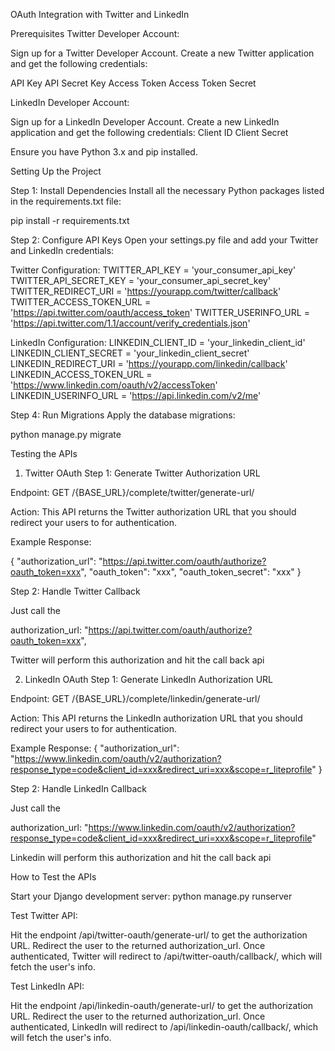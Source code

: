 OAuth Integration with Twitter and LinkedIn

Prerequisites
Twitter Developer Account:

Sign up for a Twitter Developer Account.
Create a new Twitter application and get the following credentials:

API Key
API Secret Key
Access Token
Access Token Secret


LinkedIn Developer Account:

Sign up for a LinkedIn Developer Account.
Create a new LinkedIn application and get the following credentials:
Client ID
Client Secret


Ensure you have Python 3.x and pip installed.

Setting Up the Project

Step 1: Install Dependencies
Install all the necessary Python packages listed in the requirements.txt file:

pip install -r requirements.txt



Step 2: Configure API Keys
Open your settings.py file and add your Twitter and LinkedIn credentials:

Twitter Configuration:
TWITTER_API_KEY = 'your_consumer_api_key'
TWITTER_API_SECRET_KEY = 'your_consumer_api_secret_key'
TWITTER_REDIRECT_URI = 'https://yourapp.com/twitter/callback'
TWITTER_ACCESS_TOKEN_URL = 'https://api.twitter.com/oauth/access_token'
TWITTER_USERINFO_URL = 'https://api.twitter.com/1.1/account/verify_credentials.json'



LinkedIn Configuration:
LINKEDIN_CLIENT_ID = 'your_linkedin_client_id'
LINKEDIN_CLIENT_SECRET = 'your_linkedin_client_secret'
LINKEDIN_REDIRECT_URI = 'https://yourapp.com/linkedin/callback'
LINKEDIN_ACCESS_TOKEN_URL = 'https://www.linkedin.com/oauth/v2/accessToken'
LINKEDIN_USERINFO_URL = 'https://api.linkedin.com/v2/me'




Step 4: Run Migrations
Apply the database migrations:

python manage.py migrate




Testing the APIs
1. Twitter OAuth
Step 1: Generate Twitter Authorization URL

Endpoint: GET /{BASE_URL}/complete/twitter/generate-url/

Action: This API returns the Twitter authorization URL that you should redirect your users to for authentication.

Example Response:

{
    "authorization_url": "https://api.twitter.com/oauth/authorize?oauth_token=xxx",
    "oauth_token": "xxx",
    "oauth_token_secret": "xxx"
}

Step 2: Handle Twitter Callback

Just call the 

authorization_url: "https://api.twitter.com/oauth/authorize?oauth_token=xxx",

Twitter will perform this authorization and hit the call back api


2. LinkedIn OAuth
Step 1: Generate LinkedIn Authorization URL

Endpoint: GET /{BASE_URL}/complete/linkedin/generate-url/

Action: This API returns the LinkedIn authorization URL that you should redirect your users to for authentication.

Example Response:
{
    "authorization_url": "https://www.linkedin.com/oauth/v2/authorization?response_type=code&client_id=xxx&redirect_uri=xxx&scope=r_liteprofile"
}


Step 2: Handle LinkedIn Callback

Just call the 

authorization_url: "https://www.linkedin.com/oauth/v2/authorization?response_type=code&client_id=xxx&redirect_uri=xxx&scope=r_liteprofile"

Linkedin will perform this authorization and hit the call back api


How to Test the APIs


Start your Django development server:
python manage.py runserver


Test Twitter API:

Hit the endpoint /api/twitter-oauth/generate-url/ to get the authorization URL.
Redirect the user to the returned authorization_url.
Once authenticated, Twitter will redirect to /api/twitter-oauth/callback/, which will fetch the user's info.


Test LinkedIn API:

Hit the endpoint /api/linkedin-oauth/generate-url/ to get the authorization URL.
Redirect the user to the returned authorization_url.
Once authenticated, LinkedIn will redirect to /api/linkedin-oauth/callback/, which will fetch the user's info.

